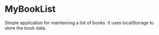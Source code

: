 # MyBookList
Simple application for maintaining a list of books. It uses localStorage to store the book data.
